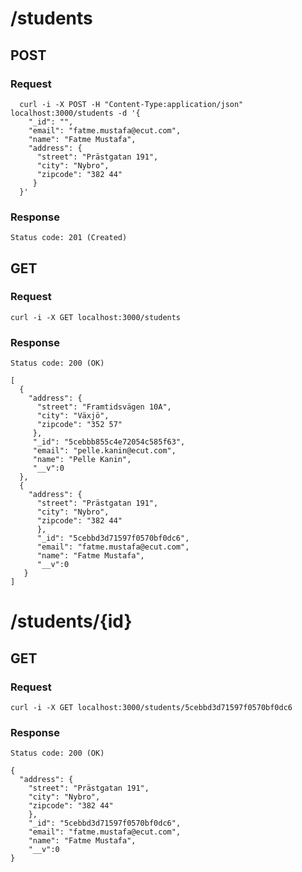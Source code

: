 # /students

## POST
### Request
```
  curl -i -X POST -H "Content-Type:application/json" localhost:3000/students -d '{
    "_id": "", 
    "email": "fatme.mustafa@ecut.com",
    "name": "Fatme Mustafa", 
    "address": { 
      "street": "Prästgatan 191",
      "city": "Nybro",
      "zipcode": "382 44" 
     } 
  }'
```
### Response
`Status code: 201 (Created)`

## GET
### Request
`curl -i -X GET localhost:3000/students`
### Response
`Status code: 200 (OK)`
```
[
  {
    "address": {
      "street": "Framtidsvägen 10A",
      "city": "Växjö",
      "zipcode": "352 57"
     },
     "_id": "5cebbb855c4e72054c585f63",
     "email": "pelle.kanin@ecut.com",
     "name": "Pelle Kanin",
     "__v":0
  },
  {
    "address": {
      "street": "Prästgatan 191",
      "city": "Nybro",
      "zipcode": "382 44"
      },
      "_id": "5cebbd3d71597f0570bf0dc6",
      "email": "fatme.mustafa@ecut.com",
      "name": "Fatme Mustafa",
      "__v":0
   }
]
```

# /students/{id}

## GET
### Request
`curl -i -X GET localhost:3000/students/5cebbd3d71597f0570bf0dc6`
### Response
`Status code: 200 (OK)`
```
{
  "address": {
    "street": "Prästgatan 191",
    "city": "Nybro",
    "zipcode": "382 44"
    },
    "_id": "5cebbd3d71597f0570bf0dc6",
    "email": "fatme.mustafa@ecut.com",
    "name": "Fatme Mustafa",
    "__v":0
}
```
